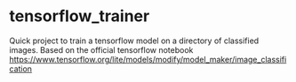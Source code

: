 # tensorflow_trainer
Quick project to train a tensorflow model on a directory of classified images. Based on the official tensorflow notebook https://www.tensorflow.org/lite/models/modify/model_maker/image_classification
